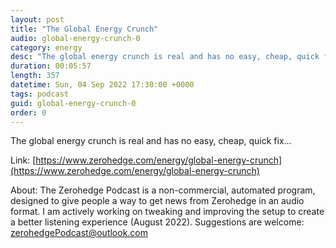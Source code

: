 ```yaml
---
layout: post
title: "The Global Energy Crunch"
audio: global-energy-crunch-0
category: energy
desc: "The global energy crunch is real and has no easy, cheap, quick fix..."
duration: 00:05:57
length: 357
datetime: Sun, 04 Sep 2022 17:30:00 +0000
tags: podcast
guid: global-energy-crunch-0
order: 0
---
```

The global energy crunch is real and has no easy, cheap, quick fix...

Link: [https://www.zerohedge.com/energy/global-energy-crunch](https://www.zerohedge.com/energy/global-energy-crunch)

About: The Zerohedge Podcast is a non-commercial, automated program, designed to give people a way to get news from Zerohedge in an audio format.  I am actively working on tweaking and improving the setup to create a better listening experience (August 2022).  Suggestions are welcome: [zerohedgePodcast@outlook.com](mailto:zerohedgePodcast@outlook.com)
